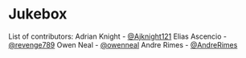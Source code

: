 # Jukebox


List of contributors:
Adrian Knight - [@Ajknight121](https://github.com/Ajknight121)
Elias Ascencio - [@revenge789](https://github.com/revenge789)
Owen Neal - [@owenneal](https://github.com/owenneal)
Andre Rimes - [@AndreRimes](https://github.com/AndreRimes)